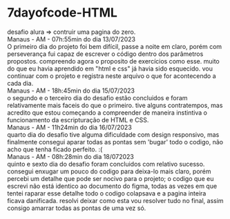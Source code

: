 # 7dayofcode-HTML
desafio alura => contruir uma pagina do zero.  
Manaus - AM - 07h:55min do dia 13/07/2023   
O primeiro dia do projeto foi bem difícil, passe a noite em claro, porém com perseverança fui capaz de escrever o código dentro dos parâmetros propostos. compreendo agora o proposito de exercícios como esse. muito do que eu havia aprendido em "html e css" já havia sido esquecido. vou continuar com o projeto e registra neste arquivo o que for acontecendo a cada dia.  
Manaus - AM - 18h:45min do dia 15/07/2023  
o segundo e o terceiro dia do desafio estão concluidos e foram relativamente mais faceis do que o primeiro. tive alguns contratempos, mas acredito que estou começando a compreender de maneira instintiva o funcionamento da escripturação de HTML e CSS.  
Manaus - AM - 11h24min do dia 16/07/2023  
quarto dia do desafio tive alguma dificuldade com design responsivo, mas finalmente consegui aparar todas as pontas sem 'bugar' todo o codigo, não acho que tenha ficado perfeito. :(  
Manaus - AM - 08h:28min do dia 18/072023  
quinto e sexto dia do desafio foram concluidos com relativo sucesso. consegui enxugar um pouco do codigo para deixa-lo mais claro, porém percebi um detalhe que pode ser nocivo para o projeto; o codigo que eu escrevi não está identico ao documento do figma, todas as vezes em que tentei raparar esse detalhe todo o codigo colapsava e a pagina inteira ficava danificada. resolvi deixar como esta vou resolver tudo no final, assim consigo amarrar todas as pontas de uma vez só.  
